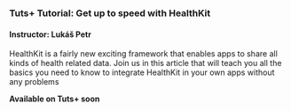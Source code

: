 ### Tuts+ Tutorial: Get up to speed with HealthKit

#### Instructor: Lukáš Petr

HealthKit is a fairly new exciting framework that enables apps to share all kinds of health related data. Join us in this article that will teach you all the basics you need to know to integrate HealthKit in your own apps without any problems

**Available on Tuts+ soon**